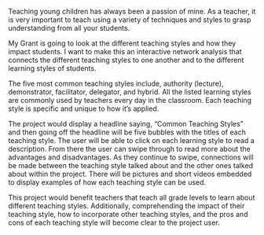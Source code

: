 

Teaching young children has always been a passion of mine. As a teacher, it is very important to teach using a variety of techniques and styles to grasp understanding from all your students.

My Grant is going to look at the different teaching styles and how they impact students. I want to make this an interactive network analysis that connects the different teaching styles to one another and to the different learning styles of students. 

The five most common teaching styles include, authority (lecture), demonstrator, facilitator, delegator, and hybrid. All the listed learning styles are commonly used by teachers every day in the classroom. Each teaching style is specific and unique to how it’s applied.

The project would display a headline saying, “Common Teaching Styles” and then going off the headline will be five bubbles with the titles of each teaching style. The user will be able to click on each learning style to read a description. From there the user can swipe through to read more about the advantages and disadvantages. As they continue to swipe, connections will be made between the teaching style talked about and the other ones talked about within the project. There will be pictures and short videos embedded to display examples of how each teaching style can be used.
	
This project would benefit teachers that teach all grade levels to learn about different teaching styles. Additionally, comprehending the impact of their teaching style, how to incorporate other teaching styles, and the pros and cons of each teaching style will become clear to the project user.

